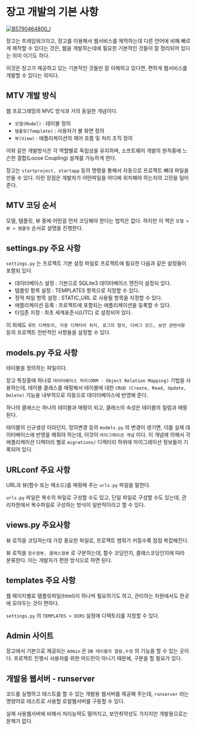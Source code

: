 # 장고 개발의 기본 사항

[![B5790464800_l](https://lh3.googleusercontent.com/zq1Ul_2dCxaHXkPgy4oyQTWqkHdYkxAbGtcZYEH2zNiKTi0vjqBGXeFfYy7whdxjl6y2taeQljJEjSu0BIT1m6Ajv6AJkpS_Mny_8c6KR1AHGg0q0xac0PjHnmz1X0Guq9J662yoxaVdyYfNZ7CCCRFpXqg_1sNr8EDkI6P5lNk3eDDDoyitIISs-67So_vd4YvxOVLJh2CaKbJ4pcrDx0SKnY0CFcSjh7B13MJAUc8lPNbKbDvpske0YLJz0qDfH5iRaiTZ05ZuglNTIyKTgvVSNY-C-RxU4sP8nxhjvyKa0lkxekM9NqIyyS5G_37DcYzEp7lpn527N4X2Kocd9QvK39COKEvEEpkqzyyGymsyW2QYigZQtCWyj8WkyKkZ4nq4iSPnP2yDIGXGr6E9zRRtvrvsfmqjnNrMoS9XyF2C5iuEPCxp_O2knIo6SJuSsDFuCNlqBActX3v4N_PfC2Onj3Jh0EJp4_97hcjIO5rz8XJhzaazdxhj8fqZszl3WixTmDxYJmlQSx3NL_39QSOmD_htoEkKdzsGzmglXj2QWPs8TKqnjjez1JA1p_2MewkOLQ8FDvxwfml-rgkbP4anU34-bKf04M8HDqz18XNi8YPgX8ing4ADfCaZnW9pDL17-H2VN5tJpNBzRyWhvJioc-LLHlL-=w467-h600-no)](http://www.yes24.com/Product/Goods/29331035)

장고는 프레임워크이고, 장고를 이용해서 웹서비스를 제작하는데 다른 언어에 비해 빠르게 제작할 수 있다는 것은, 웹을 개발하는데에 필요한 기본적인 것들이 잘 정리되어 있다는 의미 이기도 하다.

이것은 장고가 제공하고 있는 기본적인 것들만 잘 이해하고 있다면, 편하게 웹서비스를 개발할 수 있다는 의미다.

## MTV 개발 방식

웹 프로그래밍의 MVC 방식과 거의 동일한 개념이다.

- `모델(Model)` : 테이블 정의
- `템플릿(Template)` : 사용자가 볼 화면 정의
- `뷰(View)` : 애플리케이션의 제어 흐름 및 처리 조직 정의

이와 같은 개발방식은 각 역할별로 독립성을 유지하며, 소프트웨어 개발의 원칙중에 느슨한 결합(Loose Coupling) 설계를 가능하게 한다.

장고는 `startproject, startapp` 등의 명령을 통해서 자동으로 프로젝트 뼈대 파일을 만들 수 있다. 이런 장점은 개발자가 어떤파일을 어디에 위치해야 하는지의 고민을 덜어준다.

## MTV 코딩 순서

모델, 템플릿, 뷰 중에 어떤걸 먼저 코딩해야 한다는 법칙은 없다. 하지만 이 책은 `모델 > 뷰 > 템플릿` 순서로 설명을 진행한다.

## settings.py 주요 사항

`settings.py` 는 프로젝트 기본 설정 파일로 프로젝트에 필요한 다음과 같은 설정들이 포함되 있다.

- 데이터베이스 설정 : 기본으로 SQLite3 데이터베이스 엔진이 설정되 있다.
- 템플릿 항목 설정 : TEMPLATES 항목으로 지정할 수 있다.
- 정적 파일 항목 설정 : STATIC_URL 로 사용될 항목을 지정할 수 있다.
- 애플리케이션 등록 : 프로젝트에 포함되는 애플리케이션을 등록할 수 있다.
- 타임존 지정 : 최초 세계표준시(UTC) 로 설정되어 있다.

이 외에도 `루트 디렉토리, 각종 디렉터리 위치, 로그의 형식, 디버그 모드, 보안 관련사항` 등의 프로젝트 전반적인 사항들을 설정할 수 있다.

## models.py 주요 사항

테이블을 정의하는 파일이다. 

장고 특징중에 하나로 `데이터베이스 처리(ORM - Object Relation Mapping)` 기법을 사용하는데, 테이블 클래스를 매핑해서 테이블에 대한 `CRUD (Create, Read, Update, Delete)` 기능을 내부적으로 자동으로 데이터베이스에 반영해 준다.

하나의 클래스는 하나의 테이블과 매핑이 되고, 클래스의 속성은 테이블의 컬럼과 매핑 된다.

테이블의 신규생성 이라던지, 정의변경 등의 `models.py` 의 변경이 생기면, 이를 실제 데이터베이스에 반영을 해줘야 하는데, 이것이 `마이그레이션 개념` 이다. 이 개념에 의해서 각 애플리케이션 디렉터리 별로 `migrations/` 디렉터리 하위에 마이그레이션 정보들이 기록되어 있다.

## URLconf 주요 사항

URL과 뷰(함수 또는 메소드)를 매핑해 주는 `urls.py` 파일을 말한다.

`urls.py` 파일은 복수의 파일로 구성할 수도 있고, 단일 파일로 구성할 수도 있는데, 관리차원에서 복수파일로 구성하는 방식이 일반적이라고 할 수 있다.

## views.py 주요사항

뷰 로직을 코딩하는데 가장 중요한 파일로, 프로젝트 범위가 커질수록 점점 복잡해진다.

뷰 로직을 `함수형뷰, 클래스형뷰` 로 구분하는데, 함수 코딩인지, 클래스코딩인지에 따라 분류한다. 이는 개발자가 편한 방식으로 하면 된다.

## templates 주요 사항

웹 페이지별로 템플릿파일(html)이 하나씩 필요하기도 하고, 관리하는 차원에서도 한곳에 모아두는 것이 편하다.

`settings.py` 의 `TEMPLATES > DIRS` 설정에 디렉토리를 지정할 수 있다.

## Admin 사이트

장고에서 기본으로 제공되는 `Admin` 은 `DB 테이블의 열람,수정` 의 기능을 할 수 있는 곳이다. 프로젝트 진행시 사용자를 위한 어드민이 아니기 때문에, 구분을 할 필요가 있다.

## 개발용 웹서버 - runserver

코드를 실행하고 테스트를 할 수 있는 개발용 웹서버를 제공해 주는데, `runserver` 라는 명령어로 테스트로 사용할 로컬웹서버를 구동할 수 있다.

실제 사용웹서버에 비해서 처리능력도 떨어지고, 보안취약성도 가지지만 개발용으로는 문제가 없다.

